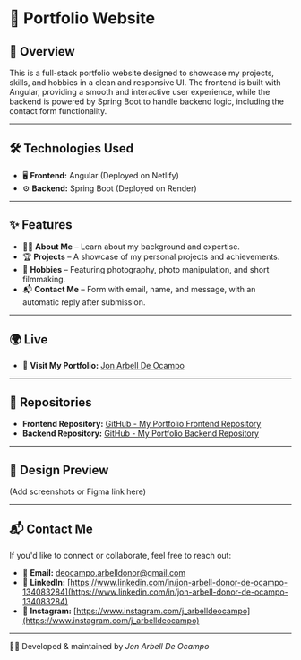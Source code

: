 # 🚀 Portfolio Website

## 📌 Overview
This is a full-stack portfolio website designed to showcase my projects, skills, and hobbies in a clean and responsive UI. The frontend is built with Angular, providing a smooth and interactive user experience, while the backend is powered by Spring Boot to handle backend logic, including the contact form functionality.

---

## 🛠 Technologies Used
- 🖥 **Frontend:** Angular (Deployed on Netlify)
- ⚙️ **Backend:** Spring Boot (Deployed on Render)

---


## ✨ Features
- 🧑‍💻 **About Me** – Learn about my background and expertise.
- 🏆 **Projects** – A showcase of my personal projects and achievements.
- 🎨 **Hobbies** – Featuring photography, photo manipulation, and short filmmaking.
- 📬 **Contact Me** – Form with email, name, and message, with an automatic reply after submission.


---


## 🌍 Live
- 🔗 **Visit My Portfolio:** [Jon Arbell De Ocampo](https://deocampo-jon-arbell-d.netlify.app)

---


## 📂 Repositories

- **Frontend Repository:** [GitHub - My Portfolio Frontend Repository](https://github.com/JonArbell/jon-arbell-de-ocampo-portfolio-frontend)
- **Backend Repository:** [GitHub - My Portfolio Backend Repository](https://github.com/JonArbell/jon-arbell-de-ocampo-portfolio-backend)


---

## 📸 Design Preview
(Add screenshots or Figma link here)

---

## 📬 Contact Me
If you'd like to connect or collaborate, feel free to reach out:

- 📧 **Email:** [deocampo.arbelldonor@gmail.com](mailto:deocampo.arbelldonor@gmail.com)
- 💼 **LinkedIn:** [https://www.linkedin.com/in/jon-arbell-donor-de-ocampo-134083284](https://www.linkedin.com/in/jon-arbell-donor-de-ocampo-134083284)
- 📸 **Instagram:** [https://www.instagram.com/j_arbelldeocampo](https://www.instagram.com/j_arbelldeocampo)

---

👨‍💻 Developed & maintained by *Jon Arbell De Ocampo*

